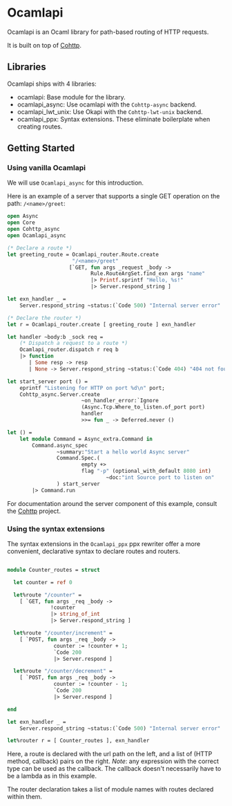 # Ocamlapi

Ocamlapi is an Ocaml library for path-based routing of HTTP requests.

It is built on top of [Cohttp](https://github.com/mirage/ocaml-cohttp).

## Libraries

Ocamlapi ships with 4 libraries:

* ocamlapi: Base module for the library.
* ocamlapi_async: Use ocamlapi with the `Cohttp-async` backend.
* ocamlapi_lwt_unix: Use Okapi with the `Cohttp-lwt-unix` backend.
* ocamlapi_ppx: Syntax extensions. These eliminate boilerplate when creating routes.

## Getting Started

### Using vanilla Ocamlapi 

We will use `Ocamlapi_async` for this introduction.

Here is an example of a server that supports a single GET operation on the path:
`/<name>/greet`:

```ocaml
open Async
open Core
open Cohttp_async
open Ocamlapi_async

(* Declare a route *)
let greeting_route = Ocamlapi_router.Route.create
                     "/<name>/greet"
                    [`GET, fun args _request _body ->
                           Rule.RouteArgSet.find_exn args "name"
                           |> Printf.sprintf "Hello, %s!"
                           |> Server.respond_string ]

let exn_handler _ =
    Server.respond_string ~status:(`Code 500) "Internal server error"

(* Declare the router *)
let r = Ocamlapi_router.create [ greeting_route ] exn_handler

let handler ~body:b _sock req =
    (* Dispatch a request to a route *)
    Ocamlapi_router.dispatch r req b
    |> function
       | Some resp -> resp
       | None -> Server.respond_string ~status:(`Code 404) "404 not found"

let start_server port () =
    eprintf "Listening for HTTP on port %d\n" port;
    Cohttp_async.Server.create
                        ~on_handler_error:`Ignore
                        (Async.Tcp.Where_to_listen.of_port port)
                        handler
                        >>= fun _ -> Deferred.never ()

let () =
    let module Command = Async_extra.Command in
        Command.async_spec
                ~summary:"Start a hello world Async server"
                Command.Spec.(
                        empty +>
                        flag "-p" (optional_with_default 8080 int)
                                ~doc:"int Source port to listen on"
                ) start_server
        |> Command.run

```

For documentation around the server component of this example, consult the
[Cohttp](https://github.com/mirage/ocaml-cohttp) project.

### Using the syntax extensions

The syntax extensions in the `Ocamlapi_ppx` ppx rewriter offer a more convenient,
declarative syntax to declare routes and routers.

```ocaml

module Counter_routes = struct

  let counter = ref 0

  let%route "/counter" =
    [ `GET, fun args _req _body ->
              !counter
              |> string_of_int
              |> Server.respond_string ]

  let%route "/counter/increment" =
    [ `POST, fun args _req _body ->
               counter := !counter + 1;
               `Code 200
               |> Server.respond ]

  let%route "/counter/decrement" =
    [ `POST, fun args _req _body ->
               counter := !counter - 1;
               `Code 200
               |> Server.respond ]

end

let exn_handler _ =
    Server.respond_string ~status:(`Code 500) "Internal server error"

let%router r = [ Counter_routes ], exn_handler

```

Here, a route is declared with the url path on the left, and a list of
(HTTP method, callback) pairs on the right. *Note*: any expression with the correct type can be used as the callback. The callback doesn't necessarily have to be a lambda as in this example.

The router declaration takes a list of module names with routes declared within
them.
